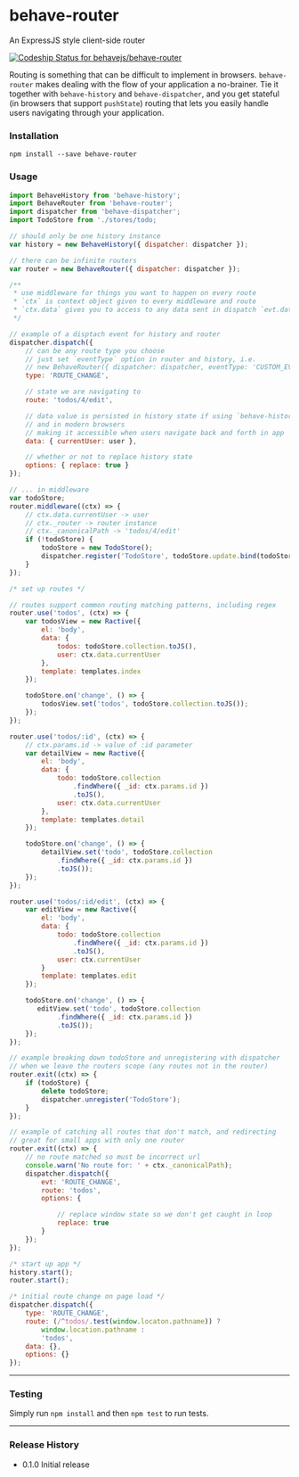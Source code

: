# behave-router
An ExpressJS style client-side router

[ ![Codeship Status for behavejs/behave-router](https://codeship.com/projects/7e3e9f10-87ec-0132-aada-2af52e5bc1ec/status?branch=master)](https://codeship.com/projects/59297)

Routing is something that can be difficult to implement in browsers. `behave-router` makes dealing with the flow of your application a no-brainer. Tie it together with `behave-history` and `behave-dispatcher`, and you get stateful (in browsers that support `pushState`) routing that lets you easily handle users navigating through your application.


### Installation
```shell
npm install --save behave-router
```

### Usage

```js
import BehaveHistory from 'behave-history';
import BehaveRouter from 'behave-router';
import dispatcher from 'behave-dispatcher';
import TodoStore from './stores/todo;

// should only be one history instance
var history = new BehaveHistory({ dispatcher: dispatcher });

// there can be infinite routers
var router = new BehaveRouter({ dispatcher: dispatcher });

/**
 * use middleware for things you want to happen on every route
 * `ctx` is context object given to every middleware and route
 * `ctx.data` gives you to access to any data sent in dispatch `evt.data` property:
 */

// example of a disptach event for history and router
dispatcher.dispatch({
    // can be any route type you choose
    // just set `eventType` option in router and history, i.e.
    // new BehaveRouter({ dispatcher: dispatcher, eventType: 'CUSTOM_EVENT' });
    type: 'ROUTE_CHANGE',

    // state we are navigating to
    route: 'todos/4/edit',

    // data value is persisted in history state if using `behave-history`
    // and in modern browsers
    // making it accessible when users navigate back and forth in app
    data: { currentUser: user },

    // whether or not to replace history state
    options: { replace: true }
});

// ... in middleware
var todoStore;
router.middleware((ctx) => {
    // ctx.data.currentUser -> user
    // ctx._router -> router instance
    // ctx._canonicalPath -> 'todos/4/edit'
    if (!todoStore) {
        todoStore = new TodoStore();
        dispatcher.register('TodoStore', todoStore.update.bind(todoStore));
    }
});

/* set up routes */

// routes support common routing matching patterns, including regex
router.use('todos', (ctx) => {
    var todosView = new Ractive({
        el: 'body',
        data: {
            todos: todoStore.collection.toJS(),
            user: ctx.data.currentUser
        },
        template: templates.index
    });

    todoStore.on('change', () => {
        todosView.set('todos', todoStore.collection.toJS());
    });
});

router.use('todos/:id', (ctx) => {
    // ctx.params.id -> value of :id parameter
    var detailView = new Ractive({
        el: 'body',
        data: {
            todo: todoStore.collection
                .findWhere({ _id: ctx.params.id })
                .toJS(),
            user: ctx.data.currentUser
        },
        template: templates.detail
    });

    todoStore.on('change', () => {
        detailView.set('todo', todoStore.collection
            .findWhere({ _id: ctx.params.id })
            .toJS());
    });
});

router.use('todos/:id/edit', (ctx) => {
    var editView = new Ractive({
        el: 'body',
        data: {
            todo: todoStore.collection
                .findWhere({ _id: ctx.params.id })
                .toJS(),
            user: ctx.currentUser
        }
        template: templates.edit
    });

    todoStore.on('change', () => {
       editView.set('todo', todoStore.collection
            .findWhere({ _id: ctx.params.id })
            .toJS());
    });
});

// example breaking down todoStore and unregistering with dispatcher
// when we leave the routers scope (any routes not in the router)
router.exit((ctx) => {
    if (todoStore) {
        delete todoStore;
        dispatcher.unregister('TodoStore');
    }
});

// example of catching all routes that don't match, and redirecting
// great for small apps with only one router
router.exit((ctx) => {
    // no route matched so must be incorrect url
    console.warn('No route for: ' + ctx._canonicalPath);
    dispatcher.dispatch({
        evt: 'ROUTE_CHANGE',
        route: 'todos',
        options: {

            // replace window state so we don't get caught in loop
            replace: true
        }
    });
});

/* start up app */
history.start();
router.start();

/* initial route change on page load */
dispatcher.dispatch({
    type: 'ROUTE_CHANGE',
    route: (/^todos/.test(window.locaton.pathname)) ?
        window.location.pathname :
        'todos',
    data: {},
    options: {}
});
```

___

### Testing

Simply run `npm install` and then `npm test` to run tests.

___

### Release History

- 0.1.0 Initial release

